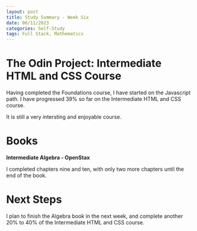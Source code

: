 ```yaml
---
layout: post
title: Study Summary - Week Six
date: 06/11/2023
categories: Self-Study
tags: Full Stack, Mathematics
---
```


# The Odin Project: Intermediate HTML and CSS Course

Having completed the Foundations course, I have started on the Javascript path. I have progressed 39% so far on the Intermediate HTML and CSS course.

It is still a very intersting and enjoyable course.

# Books

**Intermediate Algebra - OpenStax**

I completed chapters nine and ten, with only two more chapters until the end of the book.

# Next Steps

I plan to finish the Algebra book in the next week, and complete another 20% to 40% of the Intermediate HTML and CSS course.